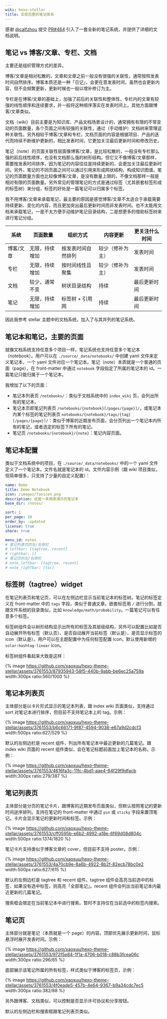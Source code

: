 ```yaml
---
wiki: hexo-stellar
title: 实现完整的笔记体系
---
```


感谢 [@calfzhou](https://github.com/calfzhou) 提交 [PR#464](https://github.com/xaoxuu/hexo-theme-stellar/pull/464) 引入了一套全新的笔记系统，并提供了详细的文档说明。

## 笔记 vs 博客/文章、专栏、文档

主要还是组织管理方式的差异。

博客/文章是相对松散的，文章和文章之前一般没有很强的关联性，通常按照发表时间自然排序。博客本质还是一种「日记」，会更在意发表时间，虽然也会更新内容，但不会频繁更新，更新时候也一般以增补修订为主。

专栏是在博客/文章的基础上，加强了前后的关联性和整体性，专栏内的文章有较强的线性顺序和连续要求，并一般将这种顺序落实在发表时间上。其他方面跟博客/文章类似。

文档（wiki）目前主要是为知识库、产品文档场景设计的，通常拥有有限的不常变动的页面数量，各个页面之间有较强的关联性，通过（手动维护）文档树来管理这种关联性。另外相较于博客/文章和专栏，文档页面的内容是根据项目、产品的迭代而持续不断维护更新的，相比发表时间，它更加关注最后更新时间和修改历史。

笔记（note）的页面关联性层面像博客/文章，是比较松散的，一般没有专栏那么强的前后线性顺序，也没有文档那么强的树形结构。但它又不像博客/文章那样，需要按发表时间排序，因为笔记的内容往往是持续更新的，会更加关注最后更新时间。另外，笔记的不同页面之间可以通过引用来形成网状结构，构成知识图谱。笔记的页面数量方面也比较像博客/文章，是没有数量上限的，不像文档那样一般是相对有限的页面数量。另外常见的管理笔记的方式是通过标签（尤其嵌套标签形成的标签树）来分组，标签的好处是一篇笔记可以归属多个标签。

我不用博客/文章来承载笔记，最主要的原因是感觉博客/文章不太适合于承载需要持续更新、变化的内容，而且更加突出最后更新时间而非发表时间。也不太能用文档来承载笔记，一是不太方便手动维护笔记目录结构，二是想更多的借助标签树来进行笔记分组。

系统 | 页面数量 | 组织方式 | 内容更新 | 更关注什么时间
--|--|--|--|--
博客/文章 | 无限，持续增加 | 按发表时间自然排列 | 较少（修补为主） | 发表时间
专栏 | 无限，持续增加 | 按时间线性且聚集 | 较少（修补为主） | 发表时间
文档 | 较少，通常不变 | 树状目录结构 | 持续 | 最后更新时间
笔记 | 无限，持续增加 | 标签树 + 引用网 | 持续 | 最后更新时间

因此我参考 stellar 主题中的文档系统，加入了与其并列的笔记系统。

## 笔记本和笔记，主要的页面

就像文档系统支持任意多个项目一样，笔记系统也支持任意多个笔记本（notebook）。用户可以在 `./source/_data/notebooks/` 中创建 yaml 文件来定义笔记本，一个 yaml 文件对应一个笔记本。笔记（note）本质就是一个普通的页面（page），在 front-matter 中通过 `notebook` 字段指定了所属的笔记本的 id。一篇笔记只能归属于一个笔记本。

我增加了以下的页面：

- 笔记本列表页 `/notebooks/`：类似于文档系统中的 `index_wiki` 页，会列出所有的笔记本。
- 笔记本页即笔记列表页 `/notebooks/{notebook}[/pages/{page}]/`，或笔记本内某个标签的笔记列表页 `notebooks/{notebook}/tags/{tag}[/pages/{page}]/`：类似于博客的近期发布页面，会分页列出一个笔记本内所有的笔记，或者选定的标签下所有的笔记。
- 笔记页 `/notebooks/{notebook}/{note}`：笔记内容页面。

## 笔记本配置

类似于文档系统中的项目，在 `./source/_data/notebooks/` 中的一个 yaml 文件定义了一个笔记本。文件名就是笔记本的 id。文件内容示例（跟 wiki 项目类似，但简单很多，只支持了少量的自定义配置）：

``` yaml
name: Demo
title: Demo Notebook
icon: /images/favicon.png
description: 这是一本用来演示的笔记本
base_dir: /notes/

sort: 1
per_page: 10
order_by: -updated
license: true
share: true

menu_id: notes
# 笔记列表页的左/右侧栏
# leftbar: [tagtree, recent]
# rightbar: []
# 笔记页的左/右侧栏
# note_leftbar: [tagtree, recent]
# note_rightbar: [toc]
```

## 标签树（tagtree）widget

在笔记列表页和笔记页，可以在左侧边栏显示当前笔记本的标签树。笔记的标签定义在 front-matter 中的 `tags` 字段，类似于普通文章。嵌套标签用 `/` 进行分割，就跟文件系统的目录类似，比如 `knowledge/math/probability`。一篇笔记可以有任意多个标签。

标签树组件会以树形结构显示出所有的标签及其层级结构，另外可以配置比如是否自动展开所有标签（默认否）、是否自动展开当前标签（默认是）、是否显示标签的 icon（默认是）。用户可以在主题配置中为任何标签配置 icon，默认使用新增的 `solar:hashtag-linear` icon。

标签树组件看起来大致是这样：

{% image https://github.com/xaoxuu/hexo-theme-stellar/assets/3761553/87935943-58f5-440b-9abb-be6ec25a759a width:300px ratio:560/1000 %}

## 笔记本列表页

主体部分是以卡片形式显示的笔记本列表，跟 index wiki 页面类似，支持通过 sort 对笔记本进行排序，但目前不支持笔记本上的 tag。示例：

{% image https://github.com/xaoxuu/hexo-theme-stellar/assets/3761553/b6c66171-9f87-4594-9038-e67a9d2cdcf3 width:500px ratio:627/529 %}

默认的左侧边栏是 recent 组件，列出所有笔记本中最近更新的几篇笔记。跟 index wiki 页面的 recent 组件类似，会在笔记标题前面加上笔记本的名称。示例：

{% image https://github.com/xaoxuu/hexo-theme-stellar/assets/3761553/4616fa3c-11fc-4bd1-aae4-64f29f9dfacb width:300px ratio:279/387 %}

## 笔记列表页

主体部分是分页的笔记卡片，跟博客的近期发布页面类似，但默认按照笔记的更新时间逆序排列。支持在笔记的 front-matter 中通过 `pin` 或 `sticky` 字段来置顶笔记。卡片会显示笔记的更新时间和标签。示例：

{% image https://github.com/xaoxuu/hexo-theme-stellar/assets/3761553/cff0595b-e6b2-4992-a18e-6f69d08d804c width:500px ratio:1374/1820 %}

笔记卡片支持类似于博客文章的 cover，但目前不支持 poster。示例：

{% image https://github.com/xaoxuu/hexo-theme-stellar/assets/3761553/4a70cb9e-8a6b-4922-8b2f-82ecb78bc0e2 width:500px ratio:627/615 %}

默认的左侧边栏是 tagtree 和 recent 组件。tagtree 组件会高亮当前选中的标签，如果没有选中标签，则高亮「全部笔记」。recent 组件会列出当前笔记本内最近更新的几篇笔记。

搜索框会限定在当前笔记本中进行搜索。暂时不支持仅在当前选中的标签内搜索。

## 笔记页

主体部分就是笔记（本质就是一个 page）的内容。顶部优先展示更新时间，鼠标悬浮时展开发表时间。示例：

{% image https://github.com/xaoxuu/hexo-theme-stellar/assets/3761553/972f5e84-1f1a-4706-b018-c88b3fcea06c width:300px ratio:296/65 %}

底部展示该笔记所属的所有标签，样式类似于博客的标签页，示例：

{% image https://github.com/xaoxuu/hexo-theme-stellar/assets/3761553/4f0eade5-457b-4e64-9367-b9a34cdc7ec5 width:300px ratio:382/88 %}

另外跟博客、文档类似，可以控制是否显示许可协议和分享按钮。

默认的左侧边栏和搜索框跟笔记列表页类似。
